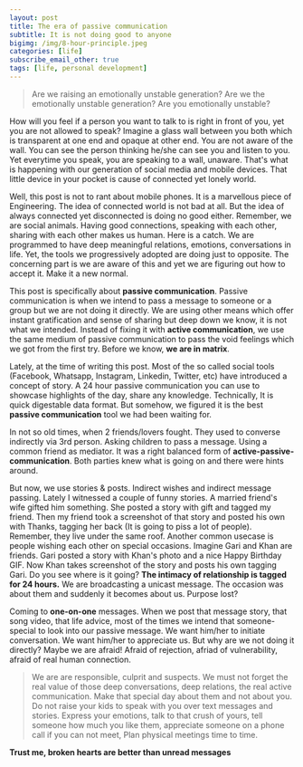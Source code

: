 ```yaml
---
layout: post
title: The era of passive communication
subtitle: It is not doing good to anyone
bigimg: /img/8-hour-principle.jpeg
categories: [life]
subscribe_email_other: true
tags: [life, personal development]
---
```


>Are we raising an emotionally unstable generation? Are we the emotionally unstable generation? Are you emotionally unstable? 

How will you feel if a person you want to talk to is right in front of you, yet you are not allowed to speak? Imagine a glass wall between you both which is transparent at one end and opaque at other end. You are not aware of the wall. You can see the person thinking he/she can see you and listen to you. Yet everytime you speak, you are speaking to a wall, unaware. That's what is happening with our generation of social media and mobile devices. That little device in your pocket is cause of connected yet lonely world.

Well, this post is not to rant about mobile phones. It is a marvellous piece of Engineering. The idea of connected world is not bad at all. But the idea of always connected yet disconnected is doing no good either. Remember, we are social animals. Having good connections, speaking with each other, sharing with each other makes us human. Here is a catch. We are programmed to have deep meaningful relations, emotions, conversations in life. Yet, the tools we progressively adopted are doing just to opposite. The concerning part is we are aware of this and yet we are figuring out how to accept it. Make it a new normal.

This post is specifically about **passive communication**. Passive communication is when we intend to pass a message to someone or a group but we are not doing it directly. We are using other means which offer instant gratification and sense of sharing but deep down we know, it is not what we intended. Instead of fixing it with **active communication**, we use the same medium of passive communication to pass the void feelings which we got from the first try. Before we know, **we are in matrix**.

Lately, at the time of writing this post. Most of the so called social tools (Facebook, Whatsapp, Instagram, Linkedin, Twitter, etc) have introduced a concept of story. A 24 hour passive communication you can use to showcase highlights of the day, share any knowledge. Technically, It is quick digestable data format. But somehow, we figured it is the best **passive communication** tool we had been waiting for. 

In not so old times, when 2 friends/lovers fought. They used to converse indirectly via 3rd person. Asking children to pass a message. Using a common friend as mediator. It was a right balanced form of **active-passive-communication**. Both parties knew what is going on and there were hints around.

But now, we use stories & posts. Indirect wishes and indirect message passing. Lately I witnessed a couple of funny stories. A married friend's wife gifted him something. She posted a story with gift and tagged my friend. Then my friend took a screenshot of that story and posted his own with Thanks, tagging her back (It is going to piss a lot of people). Remember, they live under the same roof. Another common usecase is people wishing each other on special occasions. Imagine Gari and Khan are friends. Gari posted a story with Khan's photo and a nice Happy Birthday GIF. Now Khan takes screenshot of the story and posts his own tagging Gari. Do you see where is it going? **The intimacy of relationship is tagged for 24 hours.** We are broadcasting a unicast message. The occasion was about them and suddenly it becomes about us. Purpose lost?

Coming to **one-on-one** messages. When we post that message story, that song video, that life advice, most of the times we intend that someone-special to look into our passive message. We want him/her to initiate conversation. We want him/her to appreciate us. But why are we not doing it directly? Maybe we are afraid! Afraid of rejection, afriad of vulnerability, afraid of real human connection.

>We are are responsible, culprit and suspects. We must not forget the real value of those deep conversations, deep relations, the real active communication. Make that special day about them and not about you. Do not raise your kids to speak with you over text messages and stories. Express your emotions, talk to that crush of yours, tell someone how much you like them, appreciate someone on a phone call if you can not meet, Plan physical meetings time to time.

**Trust me, broken hearts are better than unread messages**
